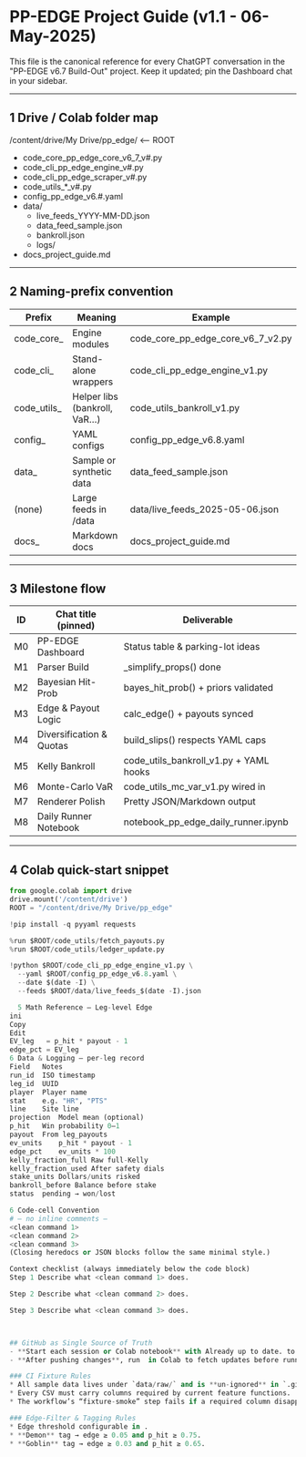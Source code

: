 # PP-EDGE Project Guide  (v1.1 - 06-May-2025)

This file is the canonical reference for every ChatGPT conversation in the "PP-EDGE v6.7 Build-Out" project.
Keep it updated; pin the Dashboard chat in your sidebar.

---

## 1 Drive / Colab folder map

/content/drive/My Drive/pp_edge/    <-- ROOT  
- code_core_pp_edge_core_v6_7_v#.py  
- code_cli_pp_edge_engine_v#.py  
- code_cli_pp_edge_scraper_v#.py  
- code_utils_*_v#.py  
- config_pp_edge_v6.#.yaml  
- data/  
    - live_feeds_YYYY-MM-DD.json  
    - data_feed_sample.json  
    - bankroll.json  
    - logs/  
- docs_project_guide.md  

---

## 2 Naming-prefix convention

Prefix       | Meaning                         | Example
------------ | ------------------------------- | ----------------------------
code_core_   | Engine modules                  | code_core_pp_edge_core_v6_7_v2.py  
code_cli_    | Stand-alone wrappers            | code_cli_pp_edge_engine_v1.py  
code_utils_  | Helper libs (bankroll, VaR…)     | code_utils_bankroll_v1.py  
config_      | YAML configs                    | config_pp_edge_v6.8.yaml  
data_        | Sample or synthetic data        | data_feed_sample.json  
(none)       | Large feeds in /data            | data/live_feeds_2025-05-06.json  
docs_        | Markdown docs                   | docs_project_guide.md  

---

## 3 Milestone flow

ID | Chat title (pinned)     | Deliverable  
---|-------------------------|--------------------------------  
M0 | PP-EDGE Dashboard       | Status table & parking-lot ideas  
M1 | Parser Build            | _simplify_props() done  
M2 | Bayesian Hit-Prob       | bayes_hit_prob() + priors validated  
M3 | Edge & Payout Logic     | calc_edge() + payouts synced  
M4 | Diversification & Quotas| build_slips() respects YAML caps  
M5 | Kelly Bankroll          | code_utils_bankroll_v1.py + YAML hooks  
M6 | Monte-Carlo VaR         | code_utils_mc_var_v1.py wired in  
M7 | Renderer Polish         | Pretty JSON/Markdown output  
M8 | Daily Runner Notebook   | notebook_pp_edge_daily_runner.ipynb  

---

## 4 Colab quick-start snippet

```python
from google.colab import drive
drive.mount('/content/drive')
ROOT = "/content/drive/My Drive/pp_edge"

!pip install -q pyyaml requests

%run $ROOT/code_utils/fetch_payouts.py
%run $ROOT/code_utils/ledger_update.py

!python $ROOT/code_cli_pp_edge_engine_v1.py \
  --yaml $ROOT/config_pp_edge_v6.8.yaml \
  --date $(date -I) \
  --feeds $ROOT/data/live_feeds_$(date -I).json

  5 Math Reference – Leg-level Edge
ini
Copy
Edit
EV_leg   = p_hit * payout - 1
edge_pct = EV_leg
6 Data & Logging – per-leg record
Field	Notes
run_id	ISO timestamp
leg_id	UUID
player	Player name
stat	e.g. "HR", "PTS"
line	Site line
projection	Model mean (optional)
p_hit	Win probability 0–1
payout	From leg_payouts
ev_units	p_hit * payout - 1
edge_pct	ev_units * 100
kelly_fraction_full	Raw full-Kelly
kelly_fraction_used	After safety dials
stake_units	Dollars/units risked
bankroll_before	Balance before stake
status	pending → won/lost

6 Code-cell Convention
# — no inline comments —
<clean command 1>
<clean command 2>
<clean command 3>
(Closing heredocs or JSON blocks follow the same minimal style.)

Context checklist (always immediately below the code block)
Step 1 Describe what <clean command 1> does.

Step 2 Describe what <clean command 2> does.

Step 3 Describe what <clean command 3> does.



## GitHub as Single Source of Truth
- **Start each session or Colab notebook** with Already up to date. to sync the latest code.
- **After pushing changes**, run  in Colab to fetch updates before running any cells.

### CI Fixture Rules
* All sample data lives under `data/raw/` and is **un-ignored** in `.gitignore`.
* Every CSV must carry columns required by current feature functions.
* The workflow’s “fixture-smoke” step fails if a required column disappears.

### Edge-Filter & Tagging Rules
* Edge threshold configurable in .
* **Demon** tag → edge ≥ 0.05 and p_hit ≥ 0.75.
* **Goblin** tag → edge ≥ 0.03 and p_hit ≥ 0.65.
